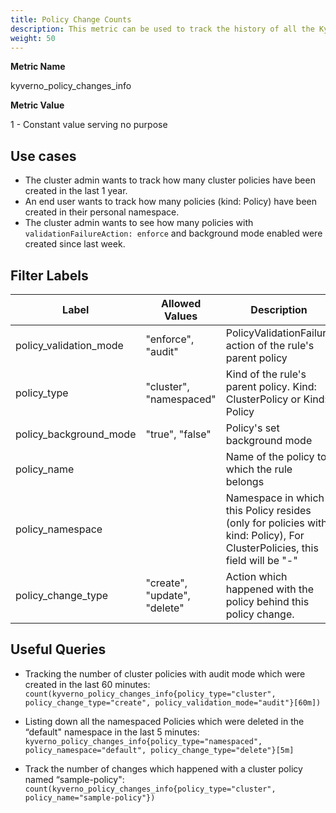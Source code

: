 ```yaml
---
title: Policy Change Counts
description: This metric can be used to track the history of all the Kyverno policies-related changes such as policy creations, updations and deletions.
weight: 50
---
```


**Metric Name**

kyverno_policy_changes_info

**Metric Value**

1 - Constant value serving no purpose

## Use cases

* The cluster admin wants to track how many cluster policies have been created in the last 1 year.
* An end user wants to track how many policies (kind: Policy) have been created in their personal namespace.
* The cluster admin wants to see how many policies with `validationFailureAction: enforce` and background mode enabled were created since last week.

## Filter Labels

| Label                    | Allowed Values               | Description                                                                                                               |
| ------------------------ | ---------------------------- | ------------------------------------------------------------------------------------------------------------------------- |
| policy\_validation\_mode | "enforce", "audit"           | PolicyValidationFailure action of the rule's parent policy                                                               |
| policy\_type             | "cluster", "namespaced"      | Kind of the rule's parent policy. Kind: ClusterPolicy or Kind: Policy                                                     |
| policy\_background\_mode | "true", "false"              | Policy's set background mode                                                                                              |
| policy\_name             |                              | Name of the policy to which the rule belongs                                                                              |
| policy\_namespace        |                              | Namespace in which this Policy resides (only for policies with kind: Policy), For ClusterPolicies, this field will be "-" |
| policy\_change\_type     | "create", "update", "delete" | Action which happened with the policy behind this policy change.                                                          |

## Useful Queries

* Tracking the number of cluster policies with audit mode which were created in the last 60 minutes:<br>
`count(kyverno_policy_changes_info{policy_type="cluster", policy_change_type="create", policy_validation_mode="audit"}[60m])`

* Listing down all the namespaced Policies which were deleted in the “default" namespace in the last 5 minutes:<br>
`kyverno_policy_changes_info{policy_type="namespaced", policy_namespace="default", policy_change_type="delete"}[5m]`

* Track the number of changes which happened with a cluster policy named “sample-policy":<br>
`count(kyverno_policy_changes_info{policy_type="cluster", policy_name="sample-policy"})`
